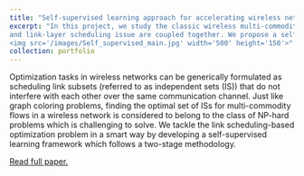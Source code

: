 ```yaml
---
title: "Self-supervised learning approach for accelerating wireless network optimization"
excerpt: "In this project, we study the classic wireless multi-commodity network flow problem, where the network-layer routing issue
and link-layer scheduling issue are coupled together. We propose a self-supervised learning paradigm in which the scheduling structures (referring to the independent sets) of historical optimization experiences from a fixed network topology are smartly exploited to facilitate solving new instances with greatly reduced computational overhead. <br/><br/>
<img src='/images/Self_supervised_main.jpg' width='500' height='150'>"
collection: portfolio
---
```


Optimization tasks in wireless networks can be generically formulated as scheduling link subsets (referred to as independent sets (IS)) that do not interfere with each other over the same communication channel. Just like graph coloring problems, finding the optimal set of ISs for multi-commodity flows in a wireless network is considered to belong to the class of NP-hard problems which is challenging to solve. We tackle the link scheduling-based optimization problem in a smart way by developing a self-supervised learning framework which follows a two-stage methodology.

[Read full paper.](https://ieeexplore.ieee.org/document/10042024)

